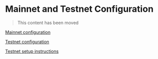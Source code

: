 # Mainnet and Testnet Configuration

> This content has been moved
 
[Mainnet configuration](./networks/mainnet.md)

[Testnet configuration](./networks/testnet.md)

[Testnet setup instructions](./testnet-setup.md)
